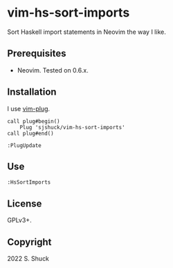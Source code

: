 # vim-hs-sort-imports

Sort Haskell import statements in Neovim the way I like.

## Prerequisites

* Neovim.  Tested on 0.6.x.

## Installation

I use [vim-plug](https://github.com/junegunn/vim-plug).

```vimscript
call plug#begin()
    Plug 'sjshuck/vim-hs-sort-imports'
call plug#end()
```

`:PlugUpdate`

## Use

`:HsSortImports`

## License

GPLv3+.

## Copyright

2022 S. Shuck
